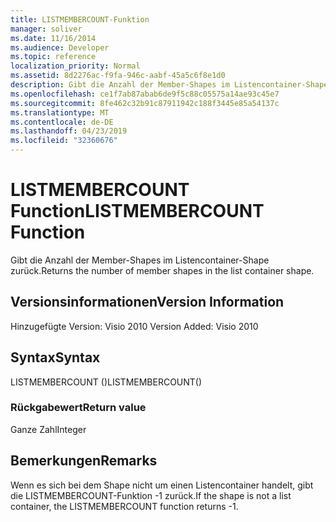 ```yaml
---
title: LISTMEMBERCOUNT-Funktion
manager: soliver
ms.date: 11/16/2014
ms.audience: Developer
ms.topic: reference
localization_priority: Normal
ms.assetid: 8d2276ac-f9fa-946c-aabf-45a5c6f8e1d0
description: Gibt die Anzahl der Member-Shapes im Listencontainer-Shape zurück.
ms.openlocfilehash: ce1f7ab87abab6de9f5c88c05575a14ae93c45e7
ms.sourcegitcommit: 8fe462c32b91c87911942c188f3445e85a54137c
ms.translationtype: MT
ms.contentlocale: de-DE
ms.lasthandoff: 04/23/2019
ms.locfileid: "32360676"
---
```

# <a name="listmembercount-function"></a><span data-ttu-id="8c858-103">LISTMEMBERCOUNT Function</span><span class="sxs-lookup"><span data-stu-id="8c858-103">LISTMEMBERCOUNT Function</span></span>

<span data-ttu-id="8c858-104">Gibt die Anzahl der Member-Shapes im Listencontainer-Shape zurück.</span><span class="sxs-lookup"><span data-stu-id="8c858-104">Returns the number of member shapes in the list container shape.</span></span>
  
## <a name="version-information"></a><span data-ttu-id="8c858-105">Versionsinformationen</span><span class="sxs-lookup"><span data-stu-id="8c858-105">Version Information</span></span>

<span data-ttu-id="8c858-106">Hinzugefügte Version: Visio 2010
</span><span class="sxs-lookup"><span data-stu-id="8c858-106">Version Added: Visio 2010</span></span> 
  
## <a name="syntax"></a><span data-ttu-id="8c858-107">Syntax</span><span class="sxs-lookup"><span data-stu-id="8c858-107">Syntax</span></span>

<span data-ttu-id="8c858-108">LISTMEMBERCOUNT ()</span><span class="sxs-lookup"><span data-stu-id="8c858-108">LISTMEMBERCOUNT()</span></span>
  
### <a name="return-value"></a><span data-ttu-id="8c858-109">Rückgabewert</span><span class="sxs-lookup"><span data-stu-id="8c858-109">Return value</span></span>

<span data-ttu-id="8c858-110">Ganze Zahl</span><span class="sxs-lookup"><span data-stu-id="8c858-110">Integer</span></span>
  
## <a name="remarks"></a><span data-ttu-id="8c858-111">Bemerkungen</span><span class="sxs-lookup"><span data-stu-id="8c858-111">Remarks</span></span>

<span data-ttu-id="8c858-112">Wenn es sich bei dem Shape nicht um einen Listencontainer handelt, gibt die LISTMEMBERCOUNT-Funktion -1 zurück.</span><span class="sxs-lookup"><span data-stu-id="8c858-112">If the shape is not a list container, the LISTMEMBERCOUNT function returns -1.</span></span>
  

